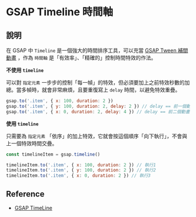 # GSAP Timeline 時間軸

## 說明

在 GSAP 中 `Timeline` 是一個強大的時間排序工具，可以充當 [GSAP Tween 補間動畫] ，作為 `時間軸` 是「有效率」、「精確的」控制時間特效的作法。

**不使用 `timeline`**

可以對 `指定元素` 一步步的控制「每一幀」的特效，但必須要加上之前特效秒數的加總。當多幀時，就會非常麻煩，且要重復寫上 `delay` 時間，以避免特效重疊。

```js
gsap.to('.item', { x: 100, duration: 2 })
gsap.to('.item', { y: 100, duration: 2, delay: 2 }) // delay == 前一個動畫的秒數
gsap.to('.item', { x: 0, duration: 2, delay: 4 }) // delay == 前二個動畫的秒數加總
```

**使用 `timeline`**

只需要為 `指定元素` 「依序」的加上特效，它就會按這個順序「向下執行」，不會與上一個特效時間交疊。

```js
const timelineItem = gsap.timeline()

timelineItem.to('.item', { x: 100, duration: 2 }) // 執行1
timelineItem.to('.item', { y: 100, duration: 2 }) // 執行2
timelineItem.to('.item', { x: 0, duration: 2 }) // 執行3
```

## Reference

[gsap tween 補間動畫]: /Javascript/gsap-tween

- [GSAP TimeLine](https://greensock.com/docs/v3/GSAP/Timeline)
